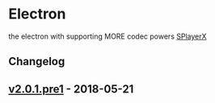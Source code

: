 # Electron
the electron with supporting MORE codec powers [SPlayerX]

## Changelog

## [v2.0.1.pre1] - 2018-05-21


[SPlayerX]: https://github.com/chiflix/splayerx
[v2.0.1.pre1]: https://github.com/chiflix/electron/releases/tag/v2.0.1-pre.2
